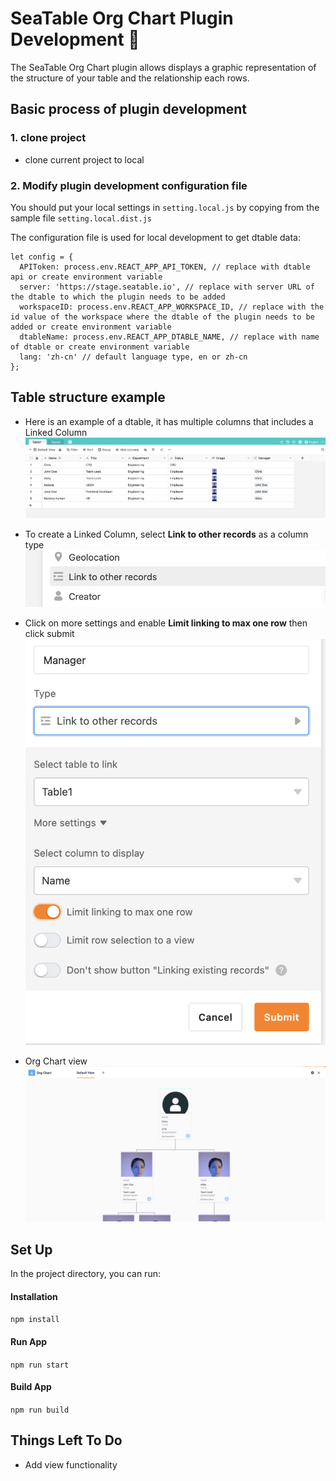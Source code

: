 # SeaTable Org Chart Plugin Development 🚀

The SeaTable Org Chart plugin allows displays a graphic representation of the structure of your table and the relationship each rows.

## Basic process of plugin development

### 1. clone project

* clone current project to local
  
### 2. Modify plugin development configuration file

You should put your local settings in `setting.local.js` by copying from the sample file `setting.local.dist.js`

The configuration file is used for local development to get dtable data:

```
let config = {
  APIToken: process.env.REACT_APP_API_TOKEN, // replace with dtable api or create environment variable
  server: 'https://stage.seatable.io', // replace with server URL of the dtable to which the plugin needs to be added
  workspaceID: process.env.REACT_APP_WORKSPACE_ID, // replace with the id value of the workspace where the dtable of the plugin needs to be added or create environment variable
  dtableName: process.env.REACT_APP_DTABLE_NAME, // replace with name of dtable or create environment variable
  lang: 'zh-cn' // default language type, en or zh-cn
};
```

## Table structure example

- Here is an example of a dtable, it has multiple columns that includes a Linked Column
![Table](/src/assets/images/table.png)

- To create a Linked Column, select **Link to other records** as a column type
![Linked Column](/src/assets/images/linked_records.png)

- Click on more settings and enable **Limit linking to max one row** then click submit
![Linked Column settings](/src/assets/images/linked_records_settings.png)

- Org Chart view
![Org Chart](/src/assets/images/org_chart.png)

## Set Up

In the project directory, you can run:

#### Installation

`npm install`

#### Run App

`npm run start`

#### Build App

`npm run build`

## Things Left To Do

- Add view functionality


